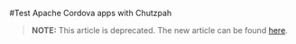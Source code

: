 <properties pageTitle="Test Apache Cordova apps with Chutzpah"
  description="Test Apache Cordova apps with Chutzpah"
  services=""
  documentationCenter=""
  authors="bursteg" />

#Test Apache Cordova apps with Chutzpah


> **NOTE:** This article is deprecated. The new article can be found [here](/articles/tutorial-testing-cordova/Chutzpah.md).

